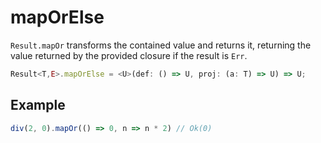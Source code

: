 # mapOrElse

`Result.mapOr` transforms the contained value and returns it, returning the value returned by the provided closure if the result is `Err`.

```typescript
Result<T,E>.mapOrElse = <U>(def: () => U, proj: (a: T) => U) => U;
```

## Example

```typescript
div(2, 0).mapOr(() => 0, n => n * 2) // Ok(0)
```

